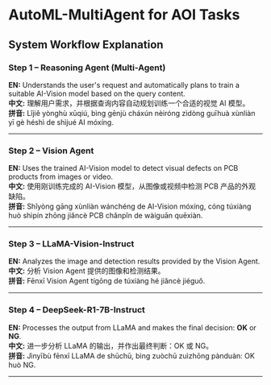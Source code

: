 # AutoML-MultiAgent for AOI Tasks

## System Workflow Explanation  

### Step 1 – Reasoning Agent (Multi-Agent)
**EN:** Understands the user's request and automatically plans to train a suitable AI-Vision model based on the query content.  
**中文:** 理解用户需求，并根据查询内容自动规划训练一个合适的视觉 AI 模型。  
**拼音:** Lǐjiě yònghù xūqiú, bìng gēnjù cháxún nèiróng zìdòng guīhuà xùnliàn yī gè héshì de shìjué AI móxíng.

---

### Step 2 – Vision Agent
**EN:** Uses the trained AI-Vision model to detect visual defects on PCB products from images or video.  
**中文:** 使用刚训练完成的 AI-Vision 模型，从图像或视频中检测 PCB 产品的外观缺陷。  
**拼音:** Shǐyòng gāng xùnliàn wánchéng de AI-Vision móxíng, cóng túxiàng huò shìpín zhōng jiǎncè PCB chǎnpǐn de wàiguān quēxiàn.

---

### Step 3 – LLaMA-Vision-Instruct
**EN:** Analyzes the image and detection results provided by the Vision Agent.  
**中文:** 分析 Vision Agent 提供的图像和检测结果。  
**拼音:** Fēnxī Vision Agent tígōng de túxiàng hé jiǎncè jiéguǒ.

---

### Step 4 – DeepSeek-R1-7B-Instruct
**EN:** Processes the output from LLaMA and makes the final decision: **OK** or **NG**.  
**中文:** 进一步分析 LLaMA 的输出，并作出最终判断：OK 或 NG。  
**拼音:** Jìnyībù fēnxī LLaMA de shūchū, bìng zuòchū zuìzhōng pànduàn: OK huò NG.

---
